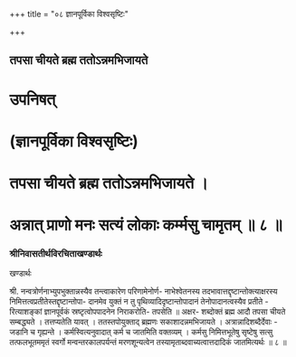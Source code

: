 +++
title = "०८ ज्ञानपूर्विका विश्वसृष्टिः"

+++


## तपसा चीयते ब्रह्म ततोऽन्नमभिजायते

# उपनिषत्

# (ज्ञानपूर्विका विश्वसृष्टिः)

# तपसा चीयते ब्रह्म ततोऽन्नमभिजायते ।

# अन्नात् प्राणो मनः सत्यं लोकाः कर्म्मसु चामृतम् ॥ ८ ॥

### **श्रीनिवासतीर्थविरचिताखण्डार्थः**

खण्डार्थः

श्री. नन्वत्रोर्णनाभ्युपभुक्तान्नस्यैव तन्त्वाकारेण परिणामेनोर्ण- नाभेश्वेतनस्य तदभावात्तद्दृष्टान्तोक्त्याक्षरस्य निमित्तत्वप्रतीतेस्तद्दृष्टान्तोपा- दानमेव युक्तं न तु पृथिव्यादिदृष्टान्तोपादानं तेनोपादानत्वस्यैव प्रतीते - रित्याशङ्कां ज्ञानपूर्वकं स्रष्टृत्वोपपादनेन निराकरोति- तपसेति ॥ अक्षर- शब्दोक्तं ब्रह्म आदौ तपसा चीयते सम्बद्ध्यते । तत्तप्यतेति यावत् । ततस्तपोयुक्ताद् ब्रह्मणः सकाशादन्नमभिजायते । अत्रान्नादिशब्दैर्देवाः - जडानि च गृह्यन्ते । कर्मस्वित्यनुवादात् कर्म च जातमिति वक्तव्यम् । कर्मसु निमित्तभूतेषु सृष्टेषु सत्सु तत्फलभूतममृतं स्वर्गो मन्वन्तरकालपर्यन्तं मरणशून्यत्वेन तस्यामृताब्दवाच्यत्वात्तदादिकं जातमित्यर्थः ॥ ८ ॥

